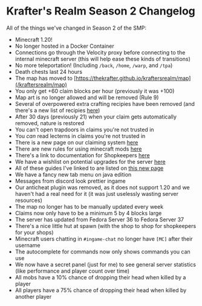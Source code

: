 # Krafter's Realm Season 2 Changelog
All of the things we've changed in Season 2 of the SMP:

- Minecraft 1.20!
- No longer hosted in a Docker Container
- Connections go through the Velocity proxy before connecting to the internal minecraft server (this will help ease these kinds of transitions)
- No more teleportation! (Including `/back`, `/home`, `/warp`, and `/tpa`)
- Death chests last 24 hours
- The map has moved to [https://thekrafter.github.io/kraftersrealm/map](/kraftersrealm/map)
- You only get +60 claim blocks per hour (previously it was +100)
- Map art is no longer allowed and will be removed (Rule 9)
- Several of overpowered extra crafting recipies have been removed (and there's a new list of recipies [here](/kraftersrealm/crafting))
- After 30 days (previously 21) when your claim gets automatically removed, nature is restored
- You can't open trapdoors in claims you're not trusted in
- You *can* read lecterns in claims you're not trusted in
- There is a new page on our claiming system [here](/kraftersrealm/claims)
- There are new rules for using minecraft mods [here](/kraftersrealm/mods)
- There's a link to documentation for Shopkeepers [here](/kraftersrealm/shopkeepers)
- We have a wishlist on potential upgrades for the server [here](/kraftersrealm/wishlist)
- All of these guides I've linked to are listed on [this new page](/kraftersrealm)
- We have a fancy new tab menu on java edition
- Messages from discord look prettier ingame
- Our anticheat plugin was removed, as it does not support 1.20 and we haven't had a real need for it (it was just uselessly wasting server resources)
- The map no longer has to be manually updated every week
- Claims now only have to be a minimum 5 by 4 blocks large
- The server has updated from Fedora Server 36 to Fedora Server 37
- There's a nice little hut at spawn (with the shop to shop for shopkeepers for your shops)
- Minecraft users chatting in `#ingame-chat` no longer have `[MC]` after their username
- The autocomplete for commands now only shows commands you can use
- We now have a secret panel (just for me) to see general server statistics (like performance and player count over time)
- All mobs have a 10% chance of dropping their head when killed by a player
- All players have a 75% chance of dropping their head when killed by another player

